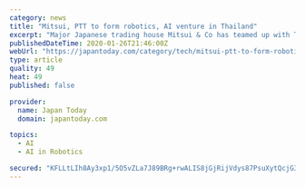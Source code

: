 ```yaml
---
category: news
title: "Mitsui, PTT to form robotics, AI venture in Thailand"
excerpt: "Major Japanese trading house Mitsui & Co has teamed up with Thai state-backed oil firm PTT Public Co to launch a joint venture for artificial intelligence and robotics technologies in line with the Thai government's initiative to promote an innovation-based economy. Mitsui's Thai arm, Mitsui & Co (Thailand), and PTT will establish an equally ..."
publishedDateTime: 2020-01-26T21:46:00Z
webUrl: "https://japantoday.com/category/tech/mitsui-ptt-to-form-robotics-ai-venture-in-thailand-1"
type: article
quality: 49
heat: 49
published: false

provider:
  name: Japan Today
  domain: japantoday.com

topics:
  - AI
  - AI in Robotics

secured: "KFLLtLIh8Ay3xp1/5O5vZLa7J89BRg+rwALIS8jGjRijVdys87PsuXytQcjG3yHtw5bcbo9lb6AAe9mtuwKjxFaArd2gJjiECsy6ev4l5RV6UIJJVPfFluvAn/G4wcxkgKB/mtzyYfq4cW9Lr8O+VPPKJOOhmmhnx1M52KeCDcJjQDmNqWNX7qm1/r8uHlkfe8IWhKr8+s7eIO+gF5GLrR+bve+eyfbghBluIg6nvY0Ta9gFeSrfUcMU4XadeWFf45ztmYKCl5N8xTvI3g9FbrII1xLfhwnjOq69u9mjZpNEmjEnpYC3/UcajS7+KTII;iy/6sMpQkLgSI9CQJb1zYg=="
---
```


